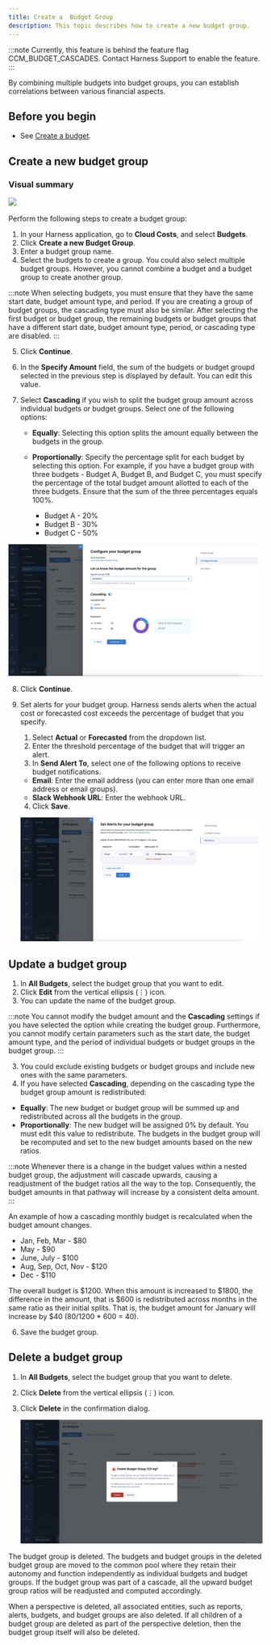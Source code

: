 ```yaml
---
title: Create a  Budget Group
description: This topic describes how to create a new budget group.
---
```



:::note
Currently, this feature is behind the feature flag CCM_BUDGET_CASCADES. Contact Harness Support to enable the feature.
:::

By combining multiple budgets into budget groups, you can establish correlations between various financial aspects. 

## Before you begin

* See [Create a budget](./create-a-budget.md).

## Create a new budget group

### Visual summary

  ![](./static/create-budget-group.gif)


Perform the following steps to create a budget group:

1. In your Harness application, go to **Cloud Costs**, and select **Budgets**.
2. Click **Create a new Budget Group**.
3. Enter a budget group name.
4. Select the budgets to create a group. You could also select multiple budget groups. However, you cannot combine a budget and a budget group to create another group.

  
:::note
When selecting budgets, you must ensure that they have the same start date, budget amount type, and period. If you are creating a group of budget groups, the cascading type must also be similar. After selecting the first budget or budget group, the remaining budgets or budget groups that have a different start date, budget amount type, period, or cascading type are disabled.
:::

5. Click **Continue**.
6. In the **Specify Amount** field, the sum of the budgets or budget groupd selected in the previous step is displayed by default. You can edit this value.
7. Select **Cascading** if you wish to split the budget group amount across individual budgets or budget groups. Select one of the following options:

   - **Equally**: Selecting this option splits the amount equally between the budgets in the group.
   - **Proportionally**: Specify the percentage split for each budget by selecting this option. For example, if you have a budget group with three budgets - Budget A, Budget B, and Budget C, you must specify the percentage of the total budget amount allotted to each of the three budgets. Ensure that the sum of the three percentages equals 100%.
  
     - Budget A - 20%
     - Budget B - 30%
     - Budget C - 50%

  ![](./static/configure-budget-group.png)


8. Click **Continue**.
9. Set alerts for your budget group. Harness sends alerts when the actual cost or forecasted cost exceeds the percentage of budget that you specify.
   1. Select **Actual** or **Forecasted** from the dropdown list.
   2. Enter the threshold percentage of the budget that will trigger an alert.
   3. In **Send Alert To**, select one of the following options to receive budget notifications.
	-  **Email**: Enter the email address (you can enter more than one email address or email groups).
	-  **Slack Webhook URL**: Enter the webhook URL.
   4. Click **Save**. 

    ![](./static/set-alert-budget-group.png)

## Update a budget group

1. In **All Budgets**, select the budget group that you want to edit.
2. Click **Edit** from the vertical ellipsis (⋮) icon.
3. You can update the name of the budget group. 
  
:::note
You cannot modify the budget amount and the **Cascading** settings if you have selected the option while creating the budget group. Furthermore, you cannot modify certain parameters such as the start date, the budget amount type, and the period of individual budgets or budget groups in the budget group.
:::

3. You could exclude existing budgets or budget groups and include new ones with the same parameters.
4. If you have selected **Cascading**, depending on the cascading type the budget group amount is redistributed: 

  - **Equally**: The new budget or budget group will be summed up and redistributed across all the budgets in the group.
  - **Proportionally**: The new budget will be assigned 0% by default. You must edit this value to redistribute. The budgets in the budget group will be recomputed and set to the new budget amounts based on the new ratios.
  
:::note
  Whenever there is a change in the budget values within a nested budget group, the adjustment will cascade upwards, causing a readjustment of the budget ratios all the way to the top. Consequently, the budget amounts in that pathway will increase by a consistent delta amount.
:::

An example of how a cascading monthly budget is recalculated when the budget amount changes.

- Jan, Feb, Mar - $80
- May - $90
- June, July - $100
- Aug, Sep, Oct, Nov - $120
- Dec - $110

The overall budget is $1200. When this amount is increased to $1800, the difference in the amount, that is $600 is redistributed across months in the same ratio as their initial splits. That is, the budget amount for January will increase by $40 (80/1200 * 600 = 40).

6. Save the budget group.

## Delete a budget group

1. In **All Budgets**, select the budget group that you want to delete.
2. Click **Delete** from the vertical ellipsis (⋮) icon.
3. Click **Delete** in the confirmation dialog.

    ![](./static/delete-budget-group.png)

The budget group is deleted. The budgets and budget groups in the deleted budget group are moved to the common pool where they retain their autonomy and function independently as individual budgets and budget groups. If the budget group was part of a cascade, all the upward budget group ratios will be readjusted and computed accordingly. 

When a perspective is deleted, all associated entities, such as reports, alerts, budgets, and budget groups are also deleted. If all children of a budget group are deleted as part of the perspective deletion, then the budget group itself will also be deleted.



  